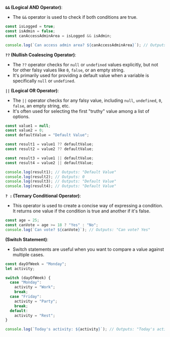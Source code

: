 **`&&` (Logical AND Operator)**:
  - The `&&` operator is used to check if both conditions are true.
```javascript
const isLogged = true;
const isAdmin = false;
const canAccessAdminArea = isLogged && isAdmin;

console.log(`Can access admin area? ${canAccessAdminArea}`); // Outputs: "Can access admin area? false"
```

**`??` (Nullish Coalescing Operator)**:
- The `??` operator checks for `null` or `undefined` values explicitly, but not for other falsy values like `0`, `false`, or an empty string.
 - It's primarily used for providing a default value when a variable is specifically `null` or `undefined`.

**`||` (Logical OR Operator)**:
  - The `||` operator checks for any falsy value, including `null`, `undefined`, `0`, `false`, an empty string, etc.
  - It's often used for selecting the first "truthy" value among a list of options.
```javascript
const value1 = null;
const value2 = 0;
const defaultValue = "Default Value";

const result1 = value1 ?? defaultValue;
const result2 = value2 ?? defaultValue;

const result3 = value1 || defaultValue;
const result4 = value2 || defaultValue;

console.log(result1); // Outputs: "Default Value"
console.log(result2); // Outputs: 0
console.log(result3); // Outputs: "Default Value"
console.log(result4); // Outputs: "Default Value"
```

**`? :` (Ternary Conditional Operator)**:
- This operator is used to create a concise way of expressing a condition. It returns one value if the condition is true and another if it's false.
```javascript
const age = 25;
const canVote = age >= 18 ? "Yes" : "No";
console.log(`Can vote? ${canVote}`); // Outputs: "Can vote? Yes"
```

**(Switch Statement)**:
- Switch statements are useful when you want to compare a value against multiple cases.
```javascript
const dayOfWeek = "Monday";
let activity;

switch (dayOfWeek) {
  case "Monday":
    activity = "Work";
    break;
  case "Friday":
    activity = "Party";
    break;
  default:
    activity = "Rest";
}

console.log(`Today's activity: ${activity}`); // Outputs: "Today's activity: Work"
```